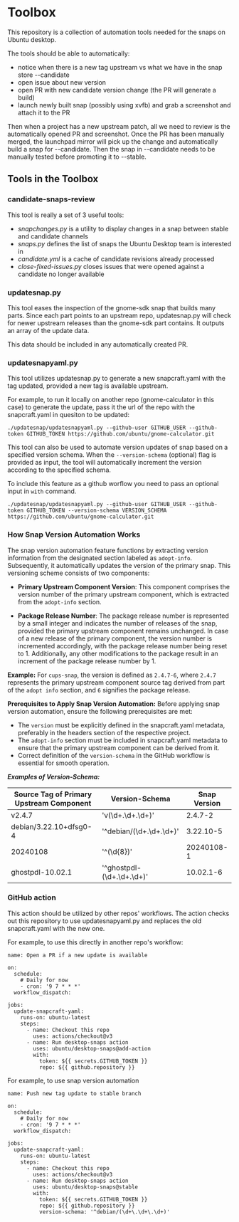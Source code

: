 # Toolbox

This repository is a collection of automation tools needed for the snaps on Ubuntu desktop.

The tools should be able to automatically:
- notice when there is a new tag upstream vs what we have in the snap store --candidate
- open issue about new version
- open PR with new candidate version change (the PR will generate a build)
- launch newly built snap (possibly using xvfb) and grab a screenshot and attach it to the PR

Then when a project has a new upstream patch, all we need to review is the automatically opened PR and screenshot.
Once the PR has been manually merged, the launchpad mirror will pick up the change and automatically build a snap for --candidate.
Then the snap in --candidate needs to be manually tested before promoting it to --stable.


## Tools in the Toolbox

### candidate-snaps-review

This tool is really a set of 3 useful tools:
* _snapchanges.py_ is a utility to display changes in a snap between stable and candidate channels
* _snaps.py_ defines the list of snaps the Ubuntu Desktop team is interested in
* _candidate.yml_ is a cache of candidate revisions already processed
* _close-fixed-issues.py_ closes issues that were opened against a candidate no longer available

### updatesnap.py
This tool eases the inspection of the gnome-sdk snap that builds many parts. Since each part points to an upstream repo, updatesnap.py will check for newer upstream releases than the gnome-sdk part contains. It outputs an array of the update data.

This data should be included in any automatically created PR.

### updatesnapyaml.py
This tool utilizes updatesnap.py to generate a new snapcraft.yaml with the tag updated, provided a new tag is available upstream.

For example, to run it locally on another repo (gnome-calculator in this case) to generate the update, pass it the url of the repo with the snapcraft.yaml in quesiton to be updated:

```
./updatesnap/updatesnapyaml.py --github-user GITHUB_USER --github-token GITHUB_TOKEN https://github.com/ubuntu/gnome-calculator.git
```

This tool can also be used to automate version updates of snap based on a specified version schema.
When the `--version-schema` (optional) flag is provided as input, the tool will automatically increment the version according to the specified schema.

To include this feature as a github worflow you need to pass an optional input in `with` command.

```
./updatesnap/updatesnapyaml.py --github-user GITHUB_USER --github-token GITHUB_TOKEN --version-schema VERSION_SCHEMA https://github.com/ubuntu/gnome-calculator.git
```

### How Snap Version Automation Works

The snap version automation feature functions by extracting version information from the designated section labeled as `adopt-info`. Subsequently, it automatically updates the version of the primary snap. This versioning scheme consists of two components:

- **Primary Upstream Component Version**: This component comprises the version number of the primary upstream component, which is extracted from the `adopt-info` section.

- **Package Release Number**: The package release number is represented by a small integer and indicates the number of releases of the snap, provided the primary upstream component remains unchanged. In case of a new release of the primary component, the version number is incremented accordingly, with the package release number being reset to 1. Additionally, any other modifications to the package result in an increment of the package release number by 1.

**Example:**
For `cups-snap`, the version is defined as `2.4.7-6`, where `2.4.7` represents the primary upstream component source tag derived from part of the `adopt info` section, and `6` signifies the package release.

**Prerequisites to Apply Snap Version Automation:**
Before applying snap version automation, ensure the following prerequisites are met:

- The `version` must be explicitly defined in the snapcraft.yaml metadata, preferably in the headers section of the respective project.
- The `adopt-info` section must be included in snapcraft.yaml metadata to ensure that the primary upstream component can be derived from it.
- Correct definition of the `version-schema` in the GitHub workflow is essential for smooth operation.

***Examples of Version-Schema:***

| Source Tag of Primary Upstream Component | Version-Schema | Snap Version |
|----------|----------|----------|
| v2.4.7 | 'v(\d+\.\d+\.\d+)' | 2.4.7-2 |
| debian/3.22.10+dfsg0-4 | '^debian/(\d+\.\d+\.\d+)' | 3.22.10-5 |
| 20240108 | '^(\d{8})' | 20240108-1 |
| ghostpdl-10.02.1 | '^ghostpdl-(\d+\.\d+\.\d+)' | 10.02.1-6 |

### GitHub action
This action should be utilized by other repos' workflows. The action checks out this repository to use updatesnapyaml.py and replaces the old snapcraft.yaml with the new one.

For example, to use this directly in another repo's workflow:

```
name: Open a PR if a new update is available

on:
  schedule:
    # Daily for now
    - cron: '9 7 * * *'
  workflow_dispatch:

jobs:
  update-snapcraft-yaml:
    runs-on: ubuntu-latest
    steps:
      - name: Checkout this repo
        uses: actions/checkout@v3
      - name: Run desktop-snaps action
        uses: ubuntu/desktop-snaps@add-action
        with:
          token: ${{ secrets.GITHUB_TOKEN }}
          repo: ${{ github.repository }}
```

For example, to use snap version automation
```
name: Push new tag update to stable branch

on:
  schedule:
    # Daily for now
    - cron: '9 7 * * *'
  workflow_dispatch:

jobs:
  update-snapcraft-yaml:
    runs-on: ubuntu-latest
    steps:
      - name: Checkout this repo
        uses: actions/checkout@v3
      - name: Run desktop-snaps action  
        uses: ubuntu/desktop-snaps@stable
        with:
          token: ${{ secrets.GITHUB_TOKEN }}
          repo: ${{ github.repository }}
          version-schema: '^debian/(\d+\.\d+\.\d+)'
```
